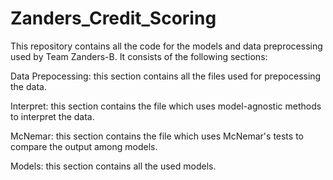 # Zanders_Credit_Scoring
This repository contains all the code for the models and data preprocessing used by Team Zanders-B. It consists of the following sections:

Data Prepocessing: this section contains all the files used for prepocessing the data.

Interpret: this section contains the file which uses model-agnostic methods to interpret the data.

McNemar: this section contains the file which uses McNemar's tests to compare the output among models.

Models: this section contains all the used models.
 
